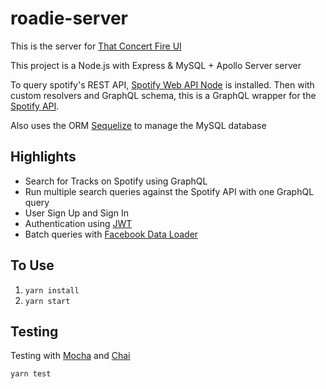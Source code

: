 # roadie-server

This is the server for [That Concert Fire UI](https://github.com/monaco89/roadie)

This project is a Node.js with Express & MySQL + Apollo Server server

To query spotify's REST API, [Spotify Web API Node](https://github.com/thelinmichael/spotify-web-api-node) is installed. Then with custom resolvers and GraphQL schema, this is a GraphQL wrapper for the [Spotify API](https://developer.spotify.com/web-api/).

Also uses the ORM [Sequelize](https://github.com/sequelize/sequelize) to manage the MySQL database

## Highlights

- Search for Tracks on Spotify using GraphQL
- Run multiple search queries against the Spotify API with one GraphQL query
- User Sign Up and Sign In
- Authentication using [JWT](https://jwt.io/)
- Batch queries with [Facebook Data Loader](https://github.com/facebook/dataloader)

## To Use

1. `yarn install`
2. `yarn start`

## Testing

Testing with [Mocha](http://mochajs.org/) and [Chai](https://www.chaijs.com/)

`yarn test`
